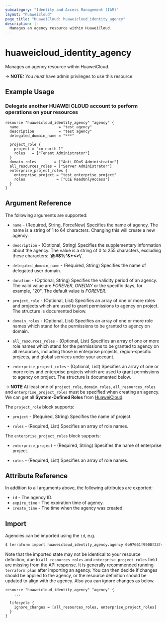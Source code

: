 ```yaml
---
subcategory: "Identity and Access Management (IAM)"
layout: "huaweicloud"
page_title: "HuaweiCloud: huaweicloud_identity_agency"
description: |-
  Manages an agency resource within HuaweiCloud.
---
```


# huaweicloud_identity_agency

Manages an agency resource within HuaweiCloud.

-> **NOTE:** You *must* have admin privileges to use this resource.

## Example Usage

### Delegate another HUAWEI CLOUD account to perform operations on your resources

```hcl
resource "huaweicloud_identity_agency" "agency" {
  name                  = "test_agency"
  description           = "test agency"
  delegated_domain_name = "***"

  project_role {
    project = "cn-north-1"
    roles   = ["Tenant Administrator"]
  }
  domain_roles        = ["Anti-DDoS Administrator"]
  all_resources_roles = ["Server Administrator"]
  enterprise_project_roles {
    enterprise_project = "test_enterprise_project"
    roles              = ["CCE ReadOnlyAccess"]
  }
}
```

## Argument Reference

The following arguments are supported:

* `name` - (Required, String, ForceNew) Specifies the name of agency. The name is a string of 1 to 64 characters.
  Changing this will create a new agency.

* `description` - (Optional, String) Specifies the supplementary information about the agency. The value is a string of
  0 to 255 characters, excluding these characters: '**@#$%^&*<>\\**'.

* `delegated_domain_name` - (Required, String) Specifies the name of delegated user domain.

* `duration` - (Optional, String) Specifies the validity period of an agency. The valid value are *FOREVER*, *ONEDAY*
  or the specific days, for example, "20". The default value is *FOREVER*.

* `project_role` - (Optional, List) Specifies an array of one or more roles and projects which are used to grant
  permissions to agency on project. The structure is documented below.

* `domain_roles` - (Optional, List) Specifies an array of one or more role names which stand for the permissions to be
  granted to agency on domain.

* `all_resources_roles` - (Optional, List) Specifies an array of one or more role names which stand for the permissions
  to be granted to agency on all resources, including those in enterprise projects, region-specific projects,
  and global services under your account.

* `enterprise_project_roles` - (Optional, List) Specifies an array of one or more roles and enterprise projects which
  are used to grant permissions to agency on project. The structure is documented below.

-> **NOTE**
At least one of `project_role`, `domain_roles`, `all_resources_roles` and `enterprise_project_roles` must be specified
when creating an agency. We can get all **System-Defined Roles** from
[HuaweiCloud](https://support.huaweicloud.com/intl/en-us/usermanual-permissions/iam_01_0001.html).

The `project_role` block supports:

* `project` - (Required, String) Specifies the name of project.

* `roles` - (Required, List) Specifies an array of role names.

The `enterprise_project_roles` block supports:

* `enterprise_project` - (Required, String) Specifies the name of enterprise project.

* `roles` - (Required, List) Specifies an array of role names.

## Attribute Reference

In addition to all arguments above, the following attributes are exported:

* `id` - The agency ID.
* `expire_time` - The expiration time of agency.
* `create_time` - The time when the agency was created.

## Import

Agencies can be imported using the `id`, e.g.

```bash
$ terraform import huaweicloud_identity_agency.agency 0b97661f9900f23f4fc2c00971ea4dc0
```

Note that the imported state may not be identical to your resource definition, due to `all_resources_roles` and
`enterprise_project_roles` field are missing from the API response. It is generally recommended running `terraform plan`
after importing an agency. You can then decide if changes should be applied to the agency, or the resource definition
should be updated to align with the agency. Also you can ignore changes as below.

```hcl
resource "huaweicloud_identity_agency" "agency" {
    ...

  lifecycle {
    ignore_changes = [all_resources_roles, enterprise_project_roles]
  }
}
```
